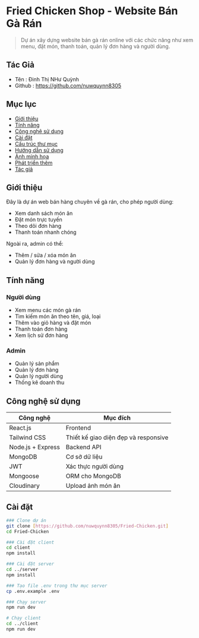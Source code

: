 
# Fried Chicken Shop - Website Bán Gà Rán

> Dự án xây dựng website bán gà rán online với các chức năng như xem menu, đặt món, thanh toán, quản lý đơn hàng và người dùng.
## Tác Giả 
- Tên : Đinh Thị NHư Quỳnh
- Github :  https://github.com/nuwquynn8305
## Mục lục

- [Giới thiệu](#giới-thiệu)
- [Tính năng](#tính-năng)
- [Công nghệ sử dụng](#công-nghệ-sử-dụng)
- [Cài đặt](#cài-đặt)
- [Cấu trúc thư mục](#cấu-trúc-thư-mục)
- [Hướng dẫn sử dụng](#hướng-dẫn-sử-dụng)
- [Ảnh minh họa](#ảnh-minh-họa)
- [Phát triển thêm](#phát-triển-thêm)
- [Tác giả](#tác-giả)

## Giới thiệu

Đây là dự án web bán hàng chuyên về gà rán, cho phép người dùng:
- Xem danh sách món ăn
- Đặt món trực tuyến
- Theo dõi đơn hàng
- Thanh toán nhanh chóng

Ngoài ra, admin có thể:
- Thêm / sửa / xóa món ăn
- Quản lý đơn hàng và người dùng

## Tính năng

### Người dùng
- Xem menu các món gà rán
- Tìm kiếm món ăn theo tên, giá, loại
- Thêm vào giỏ hàng và đặt món
- Thanh toán đơn hàng
- Xem lịch sử đơn hàng

### Admin
- Quản lý sản phẩm
- Quản lý đơn hàng
- Quản lý người dùng
- Thống kê doanh thu

## Công nghệ sử dụng

| Công nghệ        | Mục đích                             |
|------------------|--------------------------------------|
| React.js         | Frontend                            |
| Tailwind CSS     | Thiết kế giao diện đẹp và responsive |
| Node.js + Express| Backend API                         |
| MongoDB          | Cơ sở dữ liệu                        |
| JWT              | Xác thực người dùng                 |
| Mongoose         | ORM cho MongoDB                     |
| Cloudinary       | Upload ảnh món ăn                   |

## Cài đặt

```bash
### Clone dự án
git clone [https://github.com/nuwquynn8305/Fried-Chicken.git]
cd Fried-Chicken

### Cài đặt client
cd client
npm install

### Cài đặt server
cd ../server
npm install

### Tạo file .env trong thư mục server
cp .env.example .env

### Chạy server
npm run dev

# Chạy client
cd ../client
npm run dev
